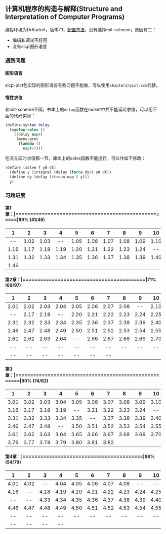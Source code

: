 ## 计算机程序的构造与解释(Structure and Interpretation of Computer Programs)

编程环境为DrRacket，版本7.1，[配置方法](https://docs.racket-lang.org/sicp-manual/)，没有选择mit-scheme，原因有二：
- 编辑和调试不好用
- 没有sicp图形语言

### 遇到问题

#### 图形语言

sicp-pict包实现的图形语言有些习题不能做，可以使用`chapter2/pict.scm`代替。

#### 惰性求值

和mit-scheme不同，书本上的`delay`函数在racket中并不能延迟求值，可以用下面的代码实现：

```scheme
(define-syntax delay
  (syntax-rules ()
    ((delay expr)
     (memo-proc
      (lambda ()
        expr)))))
```

在流与延时求值那一节，课本上的solve函数不能运行，可以作如下修改：

```scheme
(define (solve f y0 dt)
  (define y (integral (delay (force dy)) y0 dt))
  (define dy (delay (stream-map f y)))
  y)
```


### 习题进度

#### 第1章：|=====================================================|89% (41/46)

|1|2|3|4|5|6|7|8|9|10|11|12|13|14|15|
|:---:|:---:|:---:|:---:|:---:|:---:|:---:|:---:|:---:|:---:|:---:|:---:|:---:|:---:|:---:|
|--|1.02|1.03|--|1.05|1.06|1.07|1.08|1.09|1.10|1.11|1.12|--|--|1.15|
|1.16|1.17|1.18|1.19|1.20|1.21|1.22|1.23|1.24|--|1.26|1.27|1.28|1.29|1.30|
|1.31|1.32|1.33|1.34|1.35|1.36|1.37|1.38|1.39|1.40|1.41|1.42|1.43|1.44|1.45|
|1.46|


#### 第2章：|==========================================|71% (69/97)

|1|2|3|4|5|6|7|8|9|10|11|12|13|14|15|
|:---:|:---:|:---:|:---:|:---:|:---:|:---:|:---:|:---:|:---:|:---:|:---:|:---:|:---:|:---:|
|2.01|2.02|2.03|2.04|2.05|2.06|2.07|2.08|--|2.10|2.11|2.12|2.13|2.14|2.15|
|--|2.17|2.18|--|2.20|2.21|2.22|2.23|2.24|2.25|2.26|2.27|2.28|2.29|2.30|
|2.31|2.32|2.33|2.34|2.35|2.36|2.37|2.38|2.39|2.40|2.41|2.42|--|2.44|2.45|
|2.46|2.47|2.48|2.49|2.50|2.51|2.52|2.53|2.54|2.55|2.56|2.57|2.58|2.59|2.60|
|2.61|2.62|2.63|2.64|--|2.66|2.67|2.68|2.69|2.70|2.71|2.72|2.73|--|2.75|
|--|--|--|--|--|--|--|--|--|--|--|--|--|--|--|
|--|--|--|--|--|--|--|


#### 第3章：|======================================================|90% (74/82)

|1|2|3|4|5|6|7|8|9|10|11|12|13|14|15|
|:---:|:---:|:---:|:---:|:---:|:---:|:---:|:---:|:---:|:---:|:---:|:---:|:---:|:---:|:---:|
|3.01|3.02|3.03|3.04|3.05|3.06|3.07|3.08|3.09|3.10|3.11|3.12|3.13|3.14|--|
|3.16|3.17|3.18|3.19|--|3.21|3.22|3.23|3.24|--|--|3.27|3.28|3.29|3.30|
|3.31|3.32|3.33|3.34|3.35|--|3.37|3.38|3.39|3.40|3.41|--|3.43|3.44|3.45|
|3.46|3.47|3.48|--|3.50|3.51|3.52|3.53|3.54|3.55|3.56|--|3.58|3.59|3.60|
|3.61|3.62|3.63|3.64|3.65|3.66|3.67|3.68|3.69|3.70|3.71|3.72|3.73|3.74|3.75|
|3.76|3.77|3.78|3.79|3.80|3.81|3.82|


#### 第4章：|=========================================|68% (54/79)

|1|2|3|4|5|6|7|8|9|10|11|12|13|14|15|
|:---:|:---:|:---:|:---:|:---:|:---:|:---:|:---:|:---:|:---:|:---:|:---:|:---:|:---:|:---:|
|4.01|4.02|--|4.04|4.05|4.06|4.07|4.08|--|--|4.11|4.12|4.13|4.14|4.15|
|4.16|--|4.18|4.19|4.20|4.21|4.22|4.23|4.24|4.25|4.26|4.27|4.28|4.29|4.30|
|--|--|4.33|4.34|4.35|4.36|4.37|4.38|4.39|4.40|4.41|4.42|4.43|4.44|4.45|
|4.46|4.47|4.48|4.49|4.50|4.51|4.52|4.53|4.54|4.55|4.56|4.57|4.58|4.59|4.60|
|--|--|--|--|--|--|--|--|--|--|--|--|--|--|--|
|--|--|--|--|